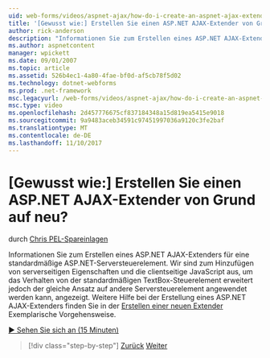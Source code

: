 ```yaml
---
uid: web-forms/videos/aspnet-ajax/how-do-i-create-an-aspnet-ajax-extender-from-scratch
title: '[Gewusst wie:] Erstellen Sie einen ASP.NET AJAX-Extender von Grund auf neu? | Microsoft-Dokumentation'
author: rick-anderson
description: "Informationen Sie zum Erstellen eines ASP.NET AJAX-Extenders für eine standardmäßige ASP.NET-Serversteuerelement. Wir sind zum Hinzufügen von serverseitigen Eigenschaften und clientseitiges JavaScript angezeigt..."
ms.author: aspnetcontent
manager: wpickett
ms.date: 09/01/2007
ms.topic: article
ms.assetid: 526b4ec1-4a80-4fae-bf0d-af5cb78f5d02
ms.technology: dotnet-webforms
ms.prod: .net-framework
msc.legacyurl: /web-forms/videos/aspnet-ajax/how-do-i-create-an-aspnet-ajax-extender-from-scratch
msc.type: video
ms.openlocfilehash: 2d457776675cf837184348a15d819ea5415e9018
ms.sourcegitcommit: 9a9483aceb34591c97451997036a9120c3fe2baf
ms.translationtype: MT
ms.contentlocale: de-DE
ms.lasthandoff: 11/10/2017
---
```

<a name="how-do-i-create-an-aspnet-ajax-extender-from-scratch"></a>[Gewusst wie:] Erstellen Sie einen ASP.NET AJAX-Extender von Grund auf neu?
====================
durch [Chris PEL-Spareinlagen](https://twitter.com/chrispels)

Informationen Sie zum Erstellen eines ASP.NET AJAX-Extenders für eine standardmäßige ASP.NET-Serversteuerelement. Wir sind zum Hinzufügen von serverseitigen Eigenschaften und die clientseitige JavaScript aus, um das Verhalten von der standardmäßigen TextBox-Steuerelement erweitert jedoch der gleiche Ansatz auf andere Serversteuerelement angewendet werden kann, angezeigt. Weitere Hilfe bei der Erstellung eines ASP.NET AJAX-Extenders finden Sie in der [Erstellen einer neuen Extender](../../overview/ajax-control-toolkit/getting-started/creating-a-custom-ajax-control-toolkit-control-extender-cs.md) Exemplarische Vorgehensweise.

[&#9654; Sehen Sie sich an (15 Minuten)](https://channel9.msdn.com/Blogs/ASP-NET-Site-Videos/how-do-i-create-an-aspnet-ajax-extender-from-scratch)

>[!div class="step-by-step"]
[Zurück](how-do-i-trigger-an-updatepanel-refresh-from-a-dropdownlist-control.md)
[Weiter](how-do-i-build-custom-server-controls-that-work-with-or-without-aspnet-ajax.md)
